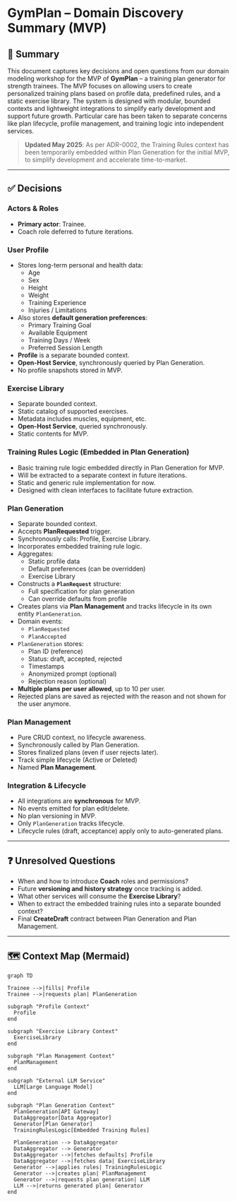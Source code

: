 # GymPlan – Domain Discovery Summary (MVP)

## 🧾 Summary

This document captures key decisions and open questions from our domain modeling workshop for the MVP of **GymPlan** – a training plan generator for strength trainees. The MVP focuses on allowing users to create personalized training plans based on profile data, predefined rules, and a static exercise library. The system is designed with modular, bounded contexts and lightweight integrations to simplify early development and support future growth. Particular care has been taken to separate concerns like plan lifecycle, profile management, and training logic into independent services.

> **Updated May 2025**: As per ADR-0002, the Training Rules context has been temporarily embedded within Plan Generation for the initial MVP, to simplify development and accelerate time-to-market.

---

## ✅ Decisions

### Actors & Roles
- **Primary actor**: Trainee.
- Coach role deferred to future iterations.

### User Profile
- Stores long-term personal and health data:
  - Age
  - Sex
  - Height
  - Weight
  - Training Experience
  - Injuries / Limitations
- Also stores **default generation preferences**:
  - Primary Training Goal
  - Available Equipment
  - Training Days / Week
  - Preferred Session Length
- **Profile** is a separate bounded context.
- **Open-Host Service**, synchronously queried by Plan Generation.
- No profile snapshots stored in MVP.

### Exercise Library
- Separate bounded context.
- Static catalog of supported exercises.
- Metadata includes muscles, equipment, etc.
- **Open-Host Service**, queried synchronously.
- Static contents for MVP.

### Training Rules Logic (Embedded in Plan Generation)
- Basic training rule logic embedded directly in Plan Generation for MVP.
- Will be extracted to a separate context in future iterations.
- Static and generic rule implementation for now.
- Designed with clean interfaces to facilitate future extraction.

### Plan Generation
- Separate bounded context.
- Accepts **PlanRequested** trigger.
- Synchronously calls: Profile, Exercise Library.
- Incorporates embedded training rule logic.
- Aggregates:
  - Static profile data
  - Default preferences (can be overridden)
  - Exercise Library
- Constructs a **`PlanRequest`** structure:
  - Full specification for plan generation
  - Can override defaults from profile
- Creates plans via **Plan Management** and tracks lifecycle in its own entity `PlanGeneration`.
- Domain events:
  - `PlanRequested`
  - `PlanAccepted`
- `PlanGeneration` stores:
  - Plan ID (reference)
  - Status: draft, accepted, rejected
  - Timestamps
  - Anonymized prompt (optional)
  - Rejection reason (optional)
- **Multiple plans per user allowed**, up to 10 per user.
- Rejected plans are saved as rejected with the reason and not shown for the user anymore.

### Plan Management
- Pure CRUD context, no lifecycle awareness.
- Synchronously called by Plan Generation.
- Stores finalized plans (even if user rejects later).
- Track simple lifecycle (Active or Deleted)
- Named **Plan Management**.

### Integration & Lifecycle
- All integrations are **synchronous** for MVP.
- No events emitted for plan edit/delete.
- No plan versioning in MVP.
- Only `PlanGeneration` tracks lifecycle.
- Lifecycle rules (draft, acceptance) apply only to auto-generated plans.

---

## ❓ Unresolved Questions

- When and how to introduce **Coach** roles and permissions?
- Future **versioning and history strategy** once tracking is added.
- What other services will consume the **Exercise Library**?
- When to extract the embedded training rules into a separate bounded context?
- Final **CreateDraft** contract between Plan Generation and Plan Management.

---

## 🗺️ Context Map (Mermaid)

```mermaid
graph TD

Trainee -->|fills| Profile
Trainee -->|requests plan| PlanGeneration

subgraph "Profile Context"
  Profile
end

subgraph "Exercise Library Context"
  ExerciseLibrary
end

subgraph "Plan Management Context"
  PlanManagement
end

subgraph "External LLM Service"
  LLM[Large Language Model]
end

subgraph "Plan Generation Context"
  PlanGeneration[API Gateway]
  DataAggregator[Data Aggregator]
  Generator[Plan Generator]
  TrainingRulesLogic[Embedded Training Rules]
  
  PlanGeneration --> DataAggregator
  DataAggregator --> Generator
  DataAggregator -->|fetches defaults| Profile
  DataAggregator -->|fetches data| ExerciseLibrary
  Generator -->|applies rules| TrainingRulesLogic
  Generator -->|creates plan| PlanManagement
  Generator -->|requests plan generation| LLM
  LLM -->|returns generated plan| Generator
end
